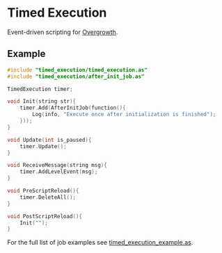 Timed Execution
===============

Event-driven scripting for [Overgrowth](https://www.wolfire.com/overgrowth).

## Example

```cpp
#include "timed_execution/timed_execution.as"
#include "timed_execution/after_init_job.as"

TimedExecution timer;

void Init(string str){
    timer.Add(AfterInitJob(function(){
        Log(info, "Execute once after initialization is finished");
    }));
}

void Update(int is_paused){
    timer.Update();
}

void ReceiveMessage(string msg){
    timer.AddLevelEvent(msg);
}

void PreScriptReload(){
    timer.DeleteAll();
}

void PostScriptReload(){
    Init("");
}
```

For the full list of job examples see [timed_execution_example.as](Data/Scripts/timed_execution/timed_execution_example.as).
